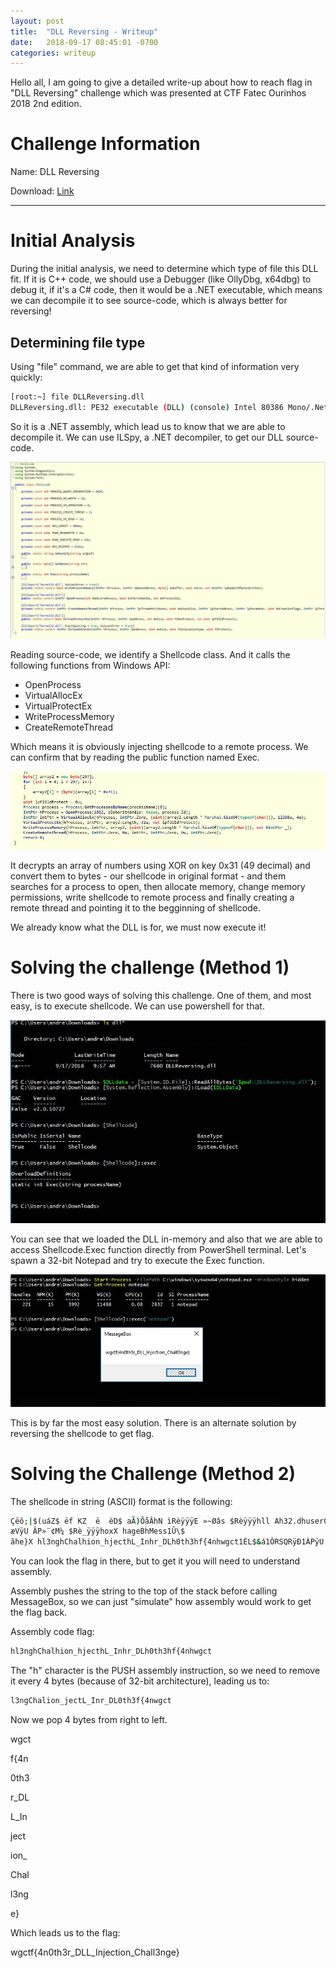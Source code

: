 ```yaml
---
layout: post
title:  "DLL Reversing - Writeup"
date:   2018-09-17 08:45:01 -0700
categories: writeup
---
```


Hello all, I am going to give a detailed write-up about how to reach flag in "DLL Reversing" challenge which was presented at CTF Fatec Ourinhos 2018 2nd edition.

# Challenge Information
Name: DLL Reversing

Download: [Link](http://s000.tinyupload.com/index.php?file_id=09369342402988039731)

---

# Initial Analysis

During the initial analysis, we need to determine which type of file this DLL fit. If it is C++ code, we should use a Debugger (like OllyDbg, x64dbg) to debug it, if it's a C# code, then it would be a .NET executable, which means we can decompile it to see source-code, which is always better for reversing!

## Determining file type

Using "file"  command, we are able to get that kind of information very quickly:
```bash
[root:~] file DLLReversing.dll 
DLLReversing.dll: PE32 executable (DLL) (console) Intel 80386 Mono/.Net assembly, for MS Windows
```

So it is a .NET assembly, which lead us to know that we are able to decompile it. We can use ILSpy, a .NET decompiler, to get our DLL source-code.

![Screenshot](/assets/dll-reversing-pic-01.JPG)

Reading source-code, we identify a Shellcode class. And it calls the following functions from Windows API:

* OpenProcess
* VirtualAllocEx
* VirtualProtectEx
* WriteProcessMemory
* CreateRemoteThread

Which means it is obviously injecting shellcode to a remote process. We can confirm that by reading the public function named Exec.

![Screenshot](/assets/dll-reversing-pic-02.JPG)

It decrypts an array of numbers using XOR on key 0x31 (49 decimal) and convert them to bytes - our shellcode in original format - and them searches for a process to open, then allocate memory, change memory permissions, write shellcode to remote process and finally creating a remote thread and pointing it to the begginning of shellcode.

We already know what the DLL is for, we must now execute it!

# Solving the challenge (Method 1)

There is two good ways of solving this challenge. One of them, and most easy, is to execute shellcode. We can use powershell for that.

![Screenshot](/assets/dll-reversing-pic-03.JPG)

You can see that we loaded the DLL in-memory and also that we are able to access Shellcode.Exec function directly from PowerShell terminal. Let's spawn a 32-bit Notepad and try to execute the Exec function.

![Screenshot](/assets/dll-reversing-pic-04.JPG)

This is by far the most easy solution. There is an alternate solution by reversing the shellcode to get flag. 

# Solving the Challenge (Method 2)

The shellcode in string (ASCII) format is the following:

```cmd
Çëô;|$(uáZ$ ëf KZ  ë  èD$ aÃ)ÔåÂhN ìRèÿÿÿE »~Øâs $Rèÿÿÿhll Ah32.dhuser0Û\$
æVÿU ÂP»¨¢M¼ $Rè_ÿÿÿhoxX hageBhMess1Û\$
ãhe}X hl3nghChalhion_hjecthL_Inhr_DLh0th3hf{4nhwgct1ÉL$&á1ÒRSQRÿÐ1ÀPÿU
```

You can look the flag in there, but to get it you will need to understand assembly.

Assembly pushes the string to the top of the stack before calling MessageBox, so we can just "simulate" how assembly would work to get the flag back.

Assembly code flag:
```cmd
hl3nghChalhion_hjecthL_Inhr_DLh0th3hf{4nhwgct
```

The "h" character is the PUSH assembly instruction, so we need to remove it every 4 bytes (because of 32-bit architecture), leading us to:

```cmd
l3ngChalion_jectL_Inr_DL0th3f{4nwgct
```

Now we pop 4 bytes from right to left.

wgct

f{4n

0th3

r_DL

L_In

ject

ion_

Chal

l3ng

e}


Which leads us to the flag:

wgctf{4n0th3r_DLL_Injection_Chall3nge}